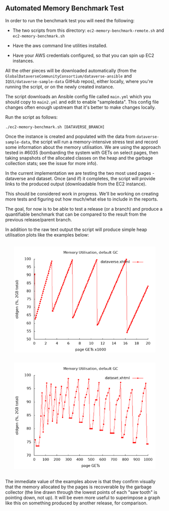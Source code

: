## Automated Memory Benchmark Test

In order to run the benchmark test you will need the following: 

* The two scripts from this directory: `ec2-memory-benchmark-remote.sh` and `ec2-memory-benchmark.sh`

* Have the aws command line utilities installed.

* Have your AWS credentials configured, so that you can spin up EC2 instances. 

All the other pieces will be downloaded automatically (from the
`GlobalDataverseCommunityConsortium/dataverse-ansible` and `IQSS/dataverse-sample-data` GitHub repos),
either locally, where you're running the script, or on the newly
created instance.

The script downloads an Ansible config file called `main.yml` which you
should copy to `main2.yml` and edit to enable "sampledata". This config
file changes often enough upstream that it's better to make changes locally.

Run the script as follows: 

```
./ec2-memory-benchmark.sh [DATAVERSE_BRANCH]
```

Once the instance is created and populated with the data from
`dataverse-sample-data`, the script will run a memory-intensive stress
test and record some information about the memory utilisation. We are
using the approach tested in #6035 (bombarding the system with GETs on
select pages, then taking snapshots of the allocated classes on the
heap and the garbage collection stats; see the issue for more info).

In the current implementation we are testing the two most used pages -
dataverse and dataset. Once (and if) it completes, the script will
provide links to the produced output (downloadable from the EC2
instance).

This should be considered work in progress. We'll be working on
creating more tests and figuring out how much/what else to include in
the reports.

The goal, for now is to be able to test a release (or a branch) and
produce a quantifiable benchmark that can be compared to the result
from the previous release/parent branch.

In addition to the raw text output the script will produce simple heap
utilisation plots like the examples below:

<div style="text-align:center; margin:2em">
  <img src="benchmark-dataverse.png">
</div>

<div style="text-align:center; margin:2em">
  <img src="benchmark-dataset.png">
</div>

The immediate value of the examples above is that they confirm
visually that the memory allocated by the pages is recoverable by the
garbage collector (the line drawn through the lowest points of each
"saw tooth" is pointing down, not up). It will be even more useful to
superimpose a graph like this on something produced by another
release, for comparison.

